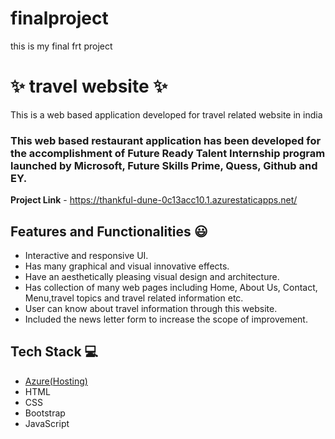 # finalproject
this is my final frt project 
# ✨ travel website  ✨

This is a web based application developed for travel related website in india

### This web based restaurant application has been developed for the accomplishment of Future Ready Talent Internship program launched by Microsoft, Future Skills Prime, Quess, Github and EY.


**Project Link** - https://thankful-dune-0c13acc10.1.azurestaticapps.net/


## Features and Functionalities 😃

- Interactive and responsive UI.
- Has many graphical and visual innovative effects.
- Have an aesthetically pleasing visual design and architecture.
- Has collection of many web pages including Home, About Us, Contact, Menu,travel topics and travel related information etc.
- User can know about travel information through this website.
- Included the news letter form to increase the scope of improvement. 
## Tech Stack 💻

- [Azure(Hosting)](https://thankful-dune-0c13acc10.1.azurestaticapps.net/)
- HTML
- CSS
- Bootstrap
- JavaScript
